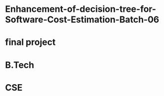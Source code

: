 # Enhancement-of-decision-tree-for-Software-Cost-Estimation-Batch-06
# final project
# B.Tech
# CSE
